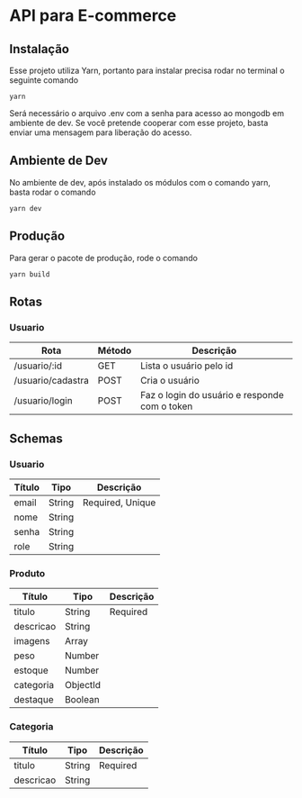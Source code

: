 # API para E-commerce

## Instalação

Esse projeto utiliza Yarn, portanto para instalar precisa rodar no terminal o seguinte comando

`yarn`

Será necessário o arquivo .env com a senha para acesso ao mongodb em ambiente de dev. Se você pretende cooperar com esse projeto, basta enviar uma mensagem para liberação do acesso.

## Ambiente de Dev

No ambiente de dev, após instalado os módulos com o comando yarn, basta rodar o comando

`yarn dev`

## Produção

Para gerar o pacote de produção, rode o comando

`yarn build`

## Rotas

### Usuario

| Rota              | Método | Descrição                                     |
| ----------------- | ------ | --------------------------------------------- |
| /usuario/:id      | GET    | Lista o usuário pelo id                       |
| /usuario/cadastra | POST   | Cria o usuário                                |
| /usuario/login    | POST   | Faz o login do usuário e responde com o token |

## Schemas

### Usuario

| Título        | Tipo    | Descrição                                     |
| ------------- | ------- | --------------------------------------------- |
| email         | String  | Required, Unique                              |
| nome          | String  |                                               |
| senha         | String  |                                               |
| role          | String  |                                               |

### Produto

| Título        | Tipo     | Descrição                                     |
| ------------- | -------- | --------------------------------------------- |
| titulo        | String   | Required                                      |
| descricao     | String   |                                               |
| imagens       | Array    |                                               |
| peso          | Number   |                                               |
| estoque       | Number   |                                               |
| categoria     | ObjectId |                                               |
| destaque      | Boolean  |                                               |

### Categoria

| Título        | Tipo     | Descrição                                     |
| ------------- | -------- | --------------------------------------------- |
| titulo        | String   | Required                                      |
| descricao     | String   |                                               |